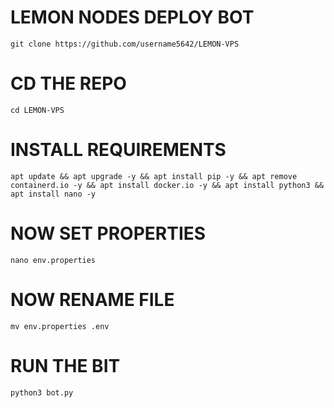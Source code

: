 # LEMON NODES DEPLOY BOT
`git clone https://github.com/username5642/LEMON-VPS`
# CD THE REPO
`cd LEMON-VPS`

# INSTALL REQUIREMENTS
` apt update && apt upgrade -y && apt install pip -y && apt remove containerd.io -y && apt install docker.io -y && apt install python3 && apt install nano -y `

# NOW SET PROPERTIES
` nano env.properties `

# NOW RENAME FILE
`mv env.properties .env`

# RUN THE BIT
`python3 bot.py `
